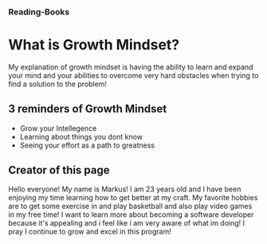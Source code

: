 ### Reading-Books
# What is Growth Mindset?
My explanation of growth mindset is having the ability to learn and expand your mind and your abilities to overcome very hard obstacles when trying to find a solution to the problem!
## 3 reminders of Growth Mindset
  - Grow your Intellegence
  - Learning about things you dont know
  - Seeing your effort as a path to greatness
  
## Creator of this page
Hello everyone! My name is Markus! I am 23 years old and I have been enjoying my time learning how to get better at my craft. My favorite hobbies are to get some exercise in and play basketball and also play video games in my free time! I want to learn more about becoming a software developer because it's appealing and i feel like i am very aware of what im doing! I pray I continue to grow and excel in this program!

 
 
